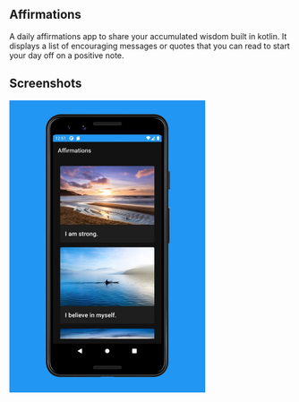 ## Affirmations

A daily affirmations app to share your accumulated wisdom built in kotlin. It displays a list of encouraging messages or quotes that you can read to start your day off on a positive note.

## Screenshots

<img src="screenshot/ss.jpeg" width=350 alt="Screenshot of the app.">

